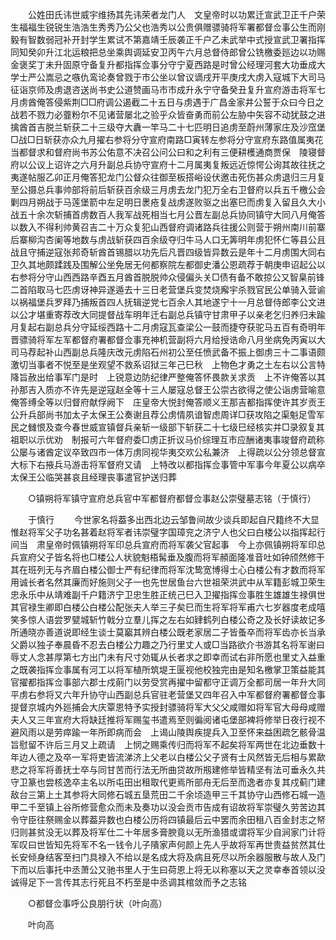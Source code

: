 <!-- { "loadSidebar": true } -->
　　公姓田氏讳世威宇维扬其先讳荣者龙门人　文皇帝时以功累迁宣武卫正千户荣生福福生锐锐生浩浩生秀秀乃公父也浩秀以公贵俱赠骠骑将军署都督佥事公生而刚毅有智数弱冠补开封学生累试不第嘉靖壬辰袭正千户乙未武举中式授宣武卫署指挥同知癸卯升江北运粮把总坐乘舆调延安卫丙午六月总督侍郎曾公铣檄委廵边以功赐金褒奖丁未升固原守备复升都指挥佥事分守宁夏西路是时曾公经理河套大功垂成大学士严公嵩忌之嗾仇鸾论奏曾戮于市公坐以曾议谪戌开平庚戌大虏入寇城下大司马征诣京师及虏退咨送尚书史公道赞画马市市成升永宁守备癸丑复升宣府游击将军七月虏酋俺答侵紫荆□□府调公遏截二十五日与虏遇于广昌金家井公誓于众曰今日之战若不戮力必虀粉尔不见诸营屡北之验乎众皆奋勇而前公左胁中矢容不动犹鼓之进擒酋首吉脱兰斩获二十三级夺大纛一竿马二十七匹明日追虏至蔚州薄家庄及沙窊堡□战□日斩获亦众九月擢右参将分守宣府南路□寅转左参将分守宣府东路值属夷花当都督求和督府尚书苏公佑意不决召公问公曰和之利有三便耕檴通商贾保　陵寝督府以公议上诏许之六月升副总兵协守宣府十二月属夷复叛远近惊愕公询其故往抚之夷遂帖服乙卯正月俺答犯龙门公督众往御至板搭峪设伏邀击死伤甚众虏退归三月复至公摄总兵事帅部将前后斩获百余级三月虏去龙门犯万全右卫督府以兵五千檄公会剿四月朔战于马莲堡箭中左足明日褁疮复战虏遂败驱之出塞巳而虏复入留且久大小战五十余次斩捕首虏数百人我军战死相当七月公晋左副总兵协同镇守大同八月俺答以数入不得利帅黄召吉二十万众复犯山西督府调诸路兵往援公则营于朔州南川前寨后寨柳沟杏阑等地数与虏战斩获四百余级夺归牛马人口无筭明年虏犯怀仁等县公且战且守捕逆寇张邦奇斩酋首锡腊以功先后凡晋四级皆异数云是年十二月虏围大同右卫久其地颇蹂践及围解公坐免居无何都察院左都御史潘公恩疏荐于朝庚申诏起公以右参将分守山西西路辛酉五月酋首脱脱帅众侵偏头关□债有备不敢掠公又智臬前锋二首陷取马七匹虏讶神异遂遁去十三日老营堡兵变焚烧廨宇杀戮官民公单骑入营谕以祸福堡兵罗拜乃捕叛首四人抚辑逆党七百余人其地遂宁十一月总督侍郎李公文进以公才堪重寄荐改大同提督战车明年迁右副总兵镇守甘肃甲子以亲老乞归养归未踰月复起右副总兵分守延绥西路十二月虏寇瓦查梁公一鼓而捷夺获驼马五百有奇明年晋骠骑将军左军都督府署都督佥事充神机营副将六月给授诰命八月坐病免丙寅以大司马荐起补山西副总兵隆庆改元虏陷石州初公至任愤武备不振上御虏三十二事语颇激切当事者不悦至是坐观望不救系诏狱三年己巳秋　上物色才勇之土左右以公言特降旨赦出给事军门是时　上锐意边防纪律严整俺答怀畏款关求贡　上不许俺答以其孙那吉入质亦不许先是逆寇赵全等十三人屡寇总督王公崇古欲得之使公诣虏营喻意俺答缚全等以归督府献俘阙下　庄皇帝大悦封俺答顺义王那吉都指挥使许其岁贡王公升兵部尚书加太子太保王公奏谢且荐公虏情夙谙智虑周详□获攻陷之渠魁足雪军民之雠恨及查今春世威宣镇督兵亲斩一级部下斩获二十七级巳经核实并□录叙复其祖职以示优劝　制报可六年督府委□虏正折议马价综理互市应酬诸夷事竣督府疏称公屡与诸酋定议卒致四市一体万虏同视华夷交欢公私兼济　上得疏以公分领总督宣大标下右掖兵马游击将军督府又请　上特改以都指挥佥事管中军事今年夏公以病卒太保王公临哭甚哀且经理丧事遣官护送归葬 

　　○镇朔将军镇守宣府总兵官中军都督府都督佥事赵公崇璧墓志铭（于慎行） 

　　于慎行 
　　今世家名将葢多出西北边云邹鲁间故少谈兵即起自尺籍终不大显惟赵将军父子功名甚着赵将军者讳崇璧字国璋兖之济宁人也父曰白楼公以指挥起行间当　肃皇帝时佩镇朔将军印总兵宣府而将军袭父官起事　今上亦佩镇朔将军印总兵宣府父子皆名将也□楼公人状貌魁梧髯垂及腹而将军頳面隆准音吐如钟颀然修干其在班列无与齐眉白楼公御士严有纪律而将军沈鸷宽博得士心白楼公有才数而将军用诚长者名然其廉而好施则父子一也先世居鱼台六世祖荣洪武中从军籍彭城卫荣生忠永乐中从靖难副千户籍济宁卫忠生胜正统己巳入卫擢指挥佥事胜生雄雄生禄俱世其官禄生卿即白楼公白楼公配张夫人举三子矣巳而生将军将军甫六七岁器度老成嘻笑多惊人语尝罗甓城斩竹戟分立羣儿挥之左右如肄鹤列白楼公奇之及长好读故记多所通晓亦善道说即经生谈士莫竆其辨白楼公既老家居二子皆蚤卒而将军齿亦长当承父爵以独子奉晨昏不忍去白楼公力趣之乃行里丈人或□当路欲介书游其名将军谢曰辱丈人念甚厚第七方出门未有尺寸効辄从长者求之即幸而试右非所愿也里丈入益重之既袭指挥佥事属有河工以将军植所筑堤王匽视他校独完由是知名檄掌卫策益能其官擢都指挥佥事部六郡士戍萴门以劳受赏再擢中留都守正调万全都司居一年升大同平虏右参将又六年升协守山西副总兵官驻老营堡又四年召入中军都督府署都督佥事提督京城内外廵捕会大庆覃恩特予实授封骠骑将军大父父咸赠如将军官大母母咸赠夫人又三年宣府大将缺廷推将军赐玺书遣焉至则徧阅诸屯堡部裨将修举日夜行视不避风雨以是劳瘁踰一年所即病而会　上谒山陵舆疾提兵入卫至怀来益困疏乞骸骨温旨慰留不许后三月又上疏请　上悯之赐乘传归而将军不起矣将军两世在北边垂数十年边人德之及卒一军将吏皆流涕济上父老以白楼公父子贤有士风然皆无后相与累歃悲之将军将善抚士卒与同甘苦而行法无所曲贷故所剏建修举皆精坚有法可垂永久共守卫篆也尝核逸卒主名以所屯田出租取代更焉所部舟无后至而逸者亦复其戍蓟门建敌台三第上土其参将大同修石城五垦荒田二千余顷造甲三千其协守山西修石城一造甲二千至镇上谷所修营愈众而未及奏功以没会贡市告成有诏故将军崇璧久劳苦边其令守臣往祭赐金以葬葢异数也白楼公历将四镇最后云中罢而余田租八百金封志之帑归则甚贫没无以葬及将军仕二十年居多膏腴竟以无所渔猎或谓将军少自涧家门计将军叹曰世皆知先将军不名一钱令儿子隤家声何颜上先人乎故将军再世贵益贫然其仕长安倾身结客至扫门具禄入不给以是名成大将及病且死尽以所余器服散与故人及门下而以后事托中丞萧公又驰书里人于生曰荷恩上将无以称塞以天之灵幸奉首领以没诚得足下一言传其志行死且不朽至是中丞调其棺敛而予之志铭 

　　○都督佥事呼公良朋行状（叶向高） 

　　叶向高 
